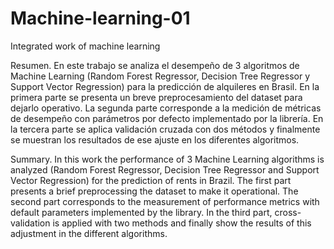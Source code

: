 # Machine-learning-01
Integrated work of machine learning

Resumen. En este trabajo se analiza el desempeño de 3 algoritmos de Machine Learning
(Random Forest Regressor, Decision Tree Regressor y Support Vector Regression)
para la predicción de alquileres en Brasil. En la primera parte se presenta un breve
preprocesamiento del dataset para dejarlo operativo. La segunda parte corresponde a la
medición de métricas de desempeño con parámetros por defecto implementado por la
librería. En la tercera parte se aplica validación cruzada con dos métodos y finalmente se
muestran los resultados de ese ajuste en los diferentes algoritmos.

Summary. In this work the performance of 3 Machine Learning algorithms is analyzed
(Random Forest Regressor, Decision Tree Regressor and Support Vector Regression)
for the prediction of rents in Brazil. The first part presents a brief
preprocessing the dataset to make it operational. The second part corresponds to the
measurement of performance metrics with default parameters implemented by the
library. In the third part, cross-validation is applied with two methods and finally
show the results of this adjustment in the different algorithms. 
